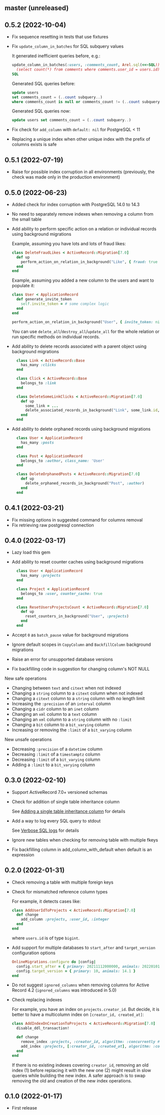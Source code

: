 ## master (unreleased)

## 0.5.2 (2022-10-04)

- Fix sequence resetting in tests that use fixtures

- Fix `update_column_in_batches` for SQL subquery values

    It generated inefficient queries before, e.g.:

    ```ruby
    update_column_in_batches(:users, :comments_count, Arel.sql(<<~SQL))
      (select count(*) from comments where comments.user_id = users.id)
    SQL
    ```

    Generated SQL queries before:
    ```sql
    update users
    set comments_count = (..count subquery..)
    where comments_count is null or comments_count != (..count subquery..)
    ```

    Generated SQL queries now:
    ```sql
    update users set comments_count = (..count subquery..)
    ```

- Fix check for `add_column` with `default: nil` for PostgreSQL < 11
- Replacing a unique index when other unique index with the prefix of columns exists is safe

## 0.5.1 (2022-07-19)

- Raise for possible index corruption in all environments (previously, the check was made only
  in the production environment)

## 0.5.0 (2022-06-23)

- Added check for index corruption with PostgreSQL 14.0 to 14.3

- No need to separately remove indexes when removing a column from the small table

- Add ability to perform specific action on a relation or individual records using background migrations

    Example, assuming you have lots and lots of fraud likes:

    ```ruby
    class DeleteFraudLikes < ActiveRecord::Migration[7.0]
      def up
        perform_action_on_relation_in_background("Like", { fraud: true }, :delete_all)
      end
    end
    ```

    Example, assuming you added a new column to the users and want to populate it:

    ```ruby
    class User < ApplicationRecord
      def generate_invite_token
        self.invite_token = # some complex logic
      end
    end

    perform_action_on_relation_in_background("User", { invite_token: nil }, :generate_invite_token)
    ```

    You can use `delete_all`/`destroy_all`/`update_all` for the whole relation or run specific methods on individual records.

- Add ability to delete records associated with a parent object using background migrations

    ```ruby
      class Link < ActiveRecord::Base
        has_many :clicks
      end

      class Click < ActiveRecord::Base
        belongs_to :link
      end

      class DeleteSomeLinkClicks < ActiveRecord::Migration[7.0]
        def up
          some_link = ...
          delete_associated_records_in_background("Link", some_link.id, :clicks)
        end
      end
    ```

- Add ability to delete orphaned records using background migrations

    ```ruby
      class User < ApplicationRecord
        has_many :posts
      end

      class Post < ApplicationRecord
        belongs_to :author, class_name: 'User'
      end

      class DeleteOrphanedPosts < ActiveRecord::Migration[7.0]
        def up
          delete_orphaned_records_in_background("Post", :author)
        end
      end
    ```

## 0.4.1 (2022-03-21)

- Fix missing options in suggested command for columns removal
- Fix retrieving raw postgresql connection

## 0.4.0 (2022-03-17)

- Lazy load this gem

- Add ability to reset counter caches using background migrations

    ```ruby
      class User < ApplicationRecord
        has_many :projects
      end

      class Project < ApplicationRecord
        belongs_to :user, counter_cache: true
      end

      class ResetUsersProjectsCount < ActiveRecord::Migration[7.0]
        def up
          reset_counters_in_background("User", :projects)
        end
      end
    ```

- Accept `0` as `batch_pause` value for background migrations
- Ignore default scopes in `CopyColumn` and `BackfillColumn` background migrations
- Raise an error for unsupported database versions
- Fix backfilling code in suggestion for changing column's NOT NULL

New safe operations

- Changing between `text` and `citext` when not indexed
- Changing a `string` column to a `citext` column when not indexed
- Changing a `citext` column to a `string` column with no length limit
- Increasing the `:precision` of an `interval` column
- Changing a `cidr` column to an `inet` column
- Changing an `xml` column to a `text` column
- Changing an `xml` column to a `string` column with no `:limit`
- Changing a `bit` column to a `bit_varying` column
- Increasing or removing the `:limit` of a `bit_varying` column

New unsafe operations

- Decreasing `:precision` of a `datetime` column
- Decreasing `:limit` of a `timestamptz` column
- Decreasing `:limit` of a `bit_varying` column
- Adding a `:limit` to a `bit_varying` column

## 0.3.0 (2022-02-10)

- Support ActiveRecord 7.0+ versioned schemas

- Check for addition of single table inheritance column

    See [Adding a single table inheritance column](https://github.com/fatkodima/online_migrations#adding-a-single-table-inheritance-column) for details

- Add a way to log every SQL query to stdout

    See [Verbose SQL logs](https://github.com/fatkodima/online_migrations#verbose-sql-logs) for details

- Ignore new tables when checking for removing table with multiple fkeys
- Fix backfilling column in add_column_with_default when default is an expression

## 0.2.0 (2022-01-31)

- Check removing a table with multiple foreign keys

- Check for mismatched reference column types

    For example, it detects cases like:

    ```ruby
    class AddUserIdToProjects < ActiveRecord::Migration[7.0]
      def change
        add_column :projects, :user_id, :integer
      end
    end
    ```

    where `users.id` is of type `bigint`.

- Add support for multiple databases to `start_after` and `target_version` configuration options

    ```ruby
    OnlineMigrations.configure do |config|
      config.start_after = { primary: 20211112000000, animals: 20220101000000 }
      config.target_version = { primary: 10, animals: 14.1 }
    end
    ```

- Do not suggest `ignored_columns` when removing columns for Active Record 4.2 (`ignored_columns` was introduced in 5.0)

- Check replacing indexes

    For example, you have an index on `projects.creator_id`. But decide, it is better to have a multicolumn index on `[creator_id, created_at]`:

    ```ruby
    class AddIndexOnCreationToProjects < ActiveRecord::Migration[7.0]
      disable_ddl_transaction!

      def change
        remove_index :projects, :creator_id, algorithm: :concurrently # (1)
        add_index :projects, [:creator_id, :created_at], algorithm: :concurrently # (2)
      end
    end
    ```

    If there is no existing indexes covering `creator_id`, removing an old index (1) before replacing it with the new one (2) might result in slow queries while building the new index.
    A safer approach is to swap removing the old and creation of the new index operations.

## 0.1.0 (2022-01-17)

- First release
